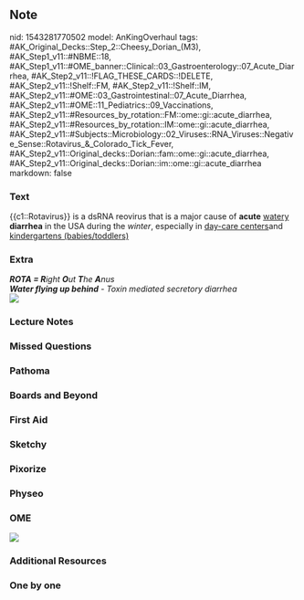 ## Note
nid: 1543281770502
model: AnKingOverhaul
tags: #AK_Original_Decks::Step_2::Cheesy_Dorian_(M3), #AK_Step1_v11::#NBME::18, #AK_Step1_v11::#OME_banner::Clinical::03_Gastroenterology::07_Acute_Diarrhea, #AK_Step2_v11::!FLAG_THESE_CARDS::!DELETE, #AK_Step2_v11::!Shelf::FM, #AK_Step2_v11::!Shelf::IM, #AK_Step2_v11::#OME::03_Gastrointestinal::07_Acute_Diarrhea, #AK_Step2_v11::#OME::11_Pediatrics::09_Vaccinations, #AK_Step2_v11::#Resources_by_rotation::FM::ome::gi::acute_diarrhea, #AK_Step2_v11::#Resources_by_rotation::IM::ome::gi::acute_diarrhea, #AK_Step2_v11::#Subjects::Microbiology::02_Viruses::RNA_Viruses::Negative_Sense::Rotavirus_&_Colorado_Tick_Fever, #AK_Step2_v11::Original_decks::Dorian::fam::ome::gi::acute_diarrhea, #AK_Step2_v11::Original_decks::Dorian::im::ome::gi::acute_diarrhea
markdown: false

### Text
{{c1::Rotavirus}} is a dsRNA reovirus that is a major cause of
<b>acute</b> <u>watery</u> <b>diarrhea</b> in the USA during the
<i>winter</i>, especially in <u>day-care centers</u>and
<u>kindergartens (babies/toddlers)</u>

### Extra
<div>
  <div>
    <div>
      <i><b>ROTA = R</b>ight <b>O</b>ut <b>T</b>he <b>A</b>nus</i>
    </div>
    <div>
      <i><b>Water flying up behind</b> - Toxin mediated secretory
      diarrhea</i>
    </div>
    <div>
      <i><img src="paste-1615521883619329.jpg"></i>
    </div>
  </div>
</div>

### Lecture Notes


### Missed Questions


### Pathoma


### Boards and Beyond


### First Aid


### Sketchy


### Pixorize


### Physeo


### OME
<div class="ome-widget">
  <a href=
  "https://onlinemeded.org/spa/gastroenterology/acute-diarrhea/acquire?ref=anki">
  <img src="_OME_AnkiFlashcards_Lesson_3.png"></a>
</div>

### Additional Resources


### One by one

